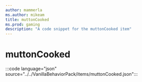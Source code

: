 ```yaml
---
author: mammerla
ms.author: mikeam
title: muttonCooked
ms.prod: gaming
description: "A code snippet for the muttonCooked item"
---
```


# muttonCooked

:::code language="json" source="../../VanillaBehaviorPack/items/muttonCooked.json":::
